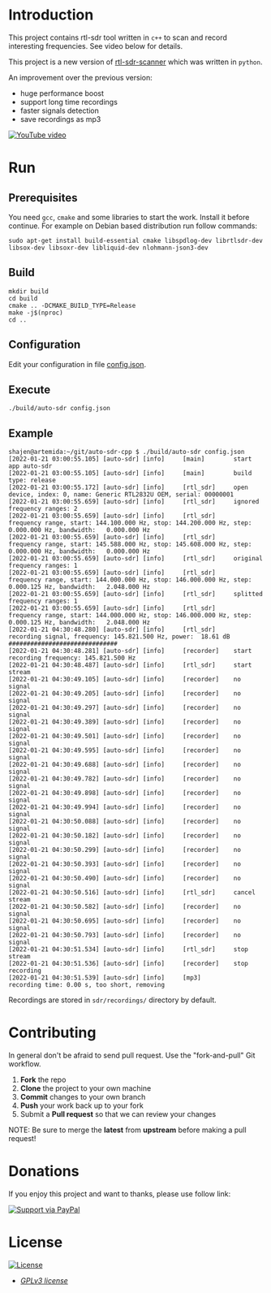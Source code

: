 # Introduction

This project contains rtl-sdr tool written in `c++` to scan and record interesting frequencies. See video below for details.

This project is a new version of [rtl-sdr-scanner](https://github.com/shajen/rtl-sdr-scanner) which was written in `python`.

An improvement over the previous version:
- huge performance boost
- support long time recordings
- faster signals detection
- save recordings as mp3

[![YouTube video](http://img.youtube.com/vi/TSDbcb7wSjs/0.jpg)](http://www.youtube.com/watch?v=TSDbcb7wSjs "YouTube video")

# Run

## Prerequisites

You need `gcc`, `cmake` and some libraries to start the work. Install it before continue. For example on Debian based distribution run follow commands:

```
sudo apt-get install build-essential cmake libspdlog-dev librtlsdr-dev libsox-dev libsoxr-dev libliquid-dev nlohmann-json3-dev
```

## Build

```
mkdir build
cd build
cmake .. -DCMAKE_BUILD_TYPE=Release
make -j$(nproc)
cd ..
```

## Configuration

Edit your configuration in file [config.json](config.json).

## Execute

```
./build/auto-sdr config.json
```

## Example
```
shajen@artemida:~/git/auto-sdr-cpp $ ./build/auto-sdr config.json
[2022-01-21 03:00:55.105] [auto-sdr] [info]     [main]        start app auto-sdr
[2022-01-21 03:00:55.105] [auto-sdr] [info]     [main]        build type: release
[2022-01-21 03:00:55.172] [auto-sdr] [info]     [rtl_sdr]     open device, index: 0, name: Generic RTL2832U OEM, serial: 00000001
[2022-01-21 03:00:55.659] [auto-sdr] [info]     [rtl_sdr]     ignored frequency ranges: 2
[2022-01-21 03:00:55.659] [auto-sdr] [info]     [rtl_sdr]     frequency range, start: 144.100.000 Hz, stop: 144.200.000 Hz, step:   0.000.000 Hz, bandwidth:   0.000.000 Hz
[2022-01-21 03:00:55.659] [auto-sdr] [info]     [rtl_sdr]     frequency range, start: 145.588.000 Hz, stop: 145.608.000 Hz, step:   0.000.000 Hz, bandwidth:   0.000.000 Hz
[2022-01-21 03:00:55.659] [auto-sdr] [info]     [rtl_sdr]     original frequency ranges: 1
[2022-01-21 03:00:55.659] [auto-sdr] [info]     [rtl_sdr]     frequency range, start: 144.000.000 Hz, stop: 146.000.000 Hz, step:   0.000.125 Hz, bandwidth:   2.048.000 Hz
[2022-01-21 03:00:55.659] [auto-sdr] [info]     [rtl_sdr]     splitted frequency ranges: 1
[2022-01-21 03:00:55.659] [auto-sdr] [info]     [rtl_sdr]     frequency range, start: 144.000.000 Hz, stop: 146.000.000 Hz, step:   0.000.125 Hz, bandwidth:   2.048.000 Hz
[2022-01-21 04:30:48.280] [auto-sdr] [info]     [rtl_sdr]     recording signal, frequency: 145.821.500 Hz, power:  18.61 dB ##############################
[2022-01-21 04:30:48.281] [auto-sdr] [info]     [recorder]    start recording frequency: 145.821.500 Hz
[2022-01-21 04:30:48.487] [auto-sdr] [info]     [rtl_sdr]     start stream
[2022-01-21 04:30:49.105] [auto-sdr] [info]     [recorder]    no signal
[2022-01-21 04:30:49.205] [auto-sdr] [info]     [recorder]    no signal
[2022-01-21 04:30:49.297] [auto-sdr] [info]     [recorder]    no signal
[2022-01-21 04:30:49.389] [auto-sdr] [info]     [recorder]    no signal
[2022-01-21 04:30:49.501] [auto-sdr] [info]     [recorder]    no signal
[2022-01-21 04:30:49.595] [auto-sdr] [info]     [recorder]    no signal
[2022-01-21 04:30:49.688] [auto-sdr] [info]     [recorder]    no signal
[2022-01-21 04:30:49.782] [auto-sdr] [info]     [recorder]    no signal
[2022-01-21 04:30:49.898] [auto-sdr] [info]     [recorder]    no signal
[2022-01-21 04:30:49.994] [auto-sdr] [info]     [recorder]    no signal
[2022-01-21 04:30:50.088] [auto-sdr] [info]     [recorder]    no signal
[2022-01-21 04:30:50.182] [auto-sdr] [info]     [recorder]    no signal
[2022-01-21 04:30:50.299] [auto-sdr] [info]     [recorder]    no signal
[2022-01-21 04:30:50.393] [auto-sdr] [info]     [recorder]    no signal
[2022-01-21 04:30:50.490] [auto-sdr] [info]     [recorder]    no signal
[2022-01-21 04:30:50.516] [auto-sdr] [info]     [rtl_sdr]     cancel stream
[2022-01-21 04:30:50.582] [auto-sdr] [info]     [recorder]    no signal
[2022-01-21 04:30:50.695] [auto-sdr] [info]     [recorder]    no signal
[2022-01-21 04:30:50.793] [auto-sdr] [info]     [recorder]    no signal
[2022-01-21 04:30:51.534] [auto-sdr] [info]     [rtl_sdr]     stop stream
[2022-01-21 04:30:51.536] [auto-sdr] [info]     [recorder]    stop recording
[2022-01-21 04:30:51.539] [auto-sdr] [info]     [mp3]         recording time: 0.00 s, too short, removing
```

Recordings are stored in `sdr/recordings/` directory by default.

# Contributing

In general don't be afraid to send pull request. Use the "fork-and-pull" Git workflow.

1. **Fork** the repo
2. **Clone** the project to your own machine
3. **Commit** changes to your own branch
4. **Push** your work back up to your fork
5. Submit a **Pull request** so that we can review your changes

NOTE: Be sure to merge the **latest** from **upstream** before making a pull request!

# Donations

If you enjoy this project and want to thanks, please use follow link:

[![Support via PayPal](https://www.paypalobjects.com/webstatic/en_US/i/buttons/pp-acceptance-medium.png)](https://www.paypal.com/donate/?hosted_button_id=6JQ963AU688QN)

# License

[![License](https://img.shields.io/:license-GPLv3-blue.svg?style=flat-square)](https://www.gnu.org/licenses/gpl.html)

- *[GPLv3 license](https://www.gnu.org/licenses/gpl.html)*
